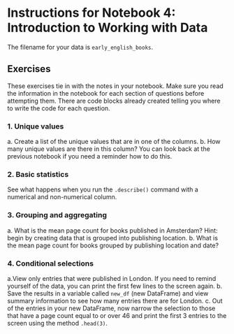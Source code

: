 # Instructions for Notebook 4: Introduction to Working with Data

The filename for your data is ```early_english_books```.

## Exercises
These exercises tie in with the notes in your notebook. Make sure you read the information in the notebook for each section of questions before attempting them. There are code blocks already created telling you where to write the code for each question.

### 1. Unique values
a. Create a list of the unique values that are in one of the columns.
b. How many unique values are there in this column? You can look back at the previous notebook if you need a reminder how to do this.

### 2. Basic statistics
See what happens when you run the ```.describe()``` command with a numerical and non-numerical column.

### 3. Grouping and aggregating
a. What is the mean page count for books published in Amsterdam? Hint: begin by creating data that is grouped into publishing location.
b. What is the mean page count for books grouped by publishing location and date?

### 4. Conditional selections
a.View only entries that were published in London. If you need to remind yourself of the data, you can print the first few lines to the screen again.
b. Save the results in a variable called `new_df` (new DataFrame) and view summary information to see how many entries there are for London.
c. Out of the entries in your new DataFrame, now narrow the selection to those that have a page count equal to or over 46 and print the first 3 entries to the screen using the method ```.head(3)```. 
